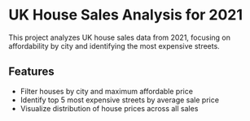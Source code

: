 # UK House Sales Analysis for 2021

This project analyzes UK house sales data from 2021, focusing on affordability by city and identifying the most expensive streets.

## Features

- Filter houses by city and maximum affordable price
- Identify top 5 most expensive streets by average sale price
- Visualize distribution of house prices across all sales
